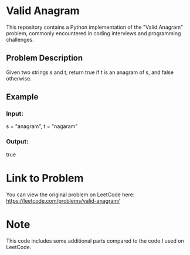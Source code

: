 # Valid Anagram

This repository contains a Python implementation of the "Valid Anagram" problem, commonly encountered in coding interviews and programming challenges.

## Problem Description

Given two strings s and t, return true if t is an anagram of s, and false otherwise.


## Example
### Input:
s = "anagram", t = "nagaram"
### Output:
true


# Link to Problem
You can view the original problem on LeetCode here: https://leetcode.com/problems/valid-anagram/

# Note
This code includes some additional parts compared to the code I used on LeetCode.





